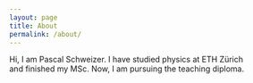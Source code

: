 ```yaml
---
layout: page
title: About
permalink: /about/
---
```


Hi, I am Pascal Schweizer. 
I have studied physics at ETH Zürich  
and finished my MSc.
Now, I am pursuing the teaching diploma.
